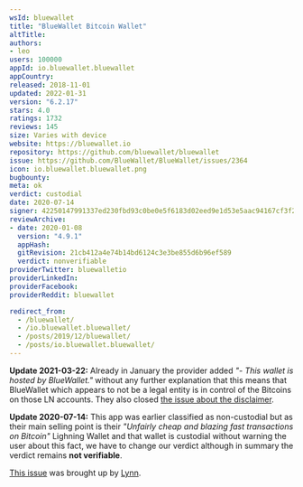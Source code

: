 ```yaml
---
wsId: bluewallet
title: "BlueWallet Bitcoin Wallet"
altTitle: 
authors:
- leo
users: 100000
appId: io.bluewallet.bluewallet
appCountry: 
released: 2018-11-01
updated: 2022-01-31
version: "6.2.17"
stars: 4.0
ratings: 1732
reviews: 145
size: Varies with device
website: https://bluewallet.io
repository: https://github.com/bluewallet/bluewallet
issue: https://github.com/BlueWallet/BlueWallet/issues/2364
icon: io.bluewallet.bluewallet.png
bugbounty: 
meta: ok
verdict: custodial
date: 2020-07-14
signer: 42250147991337ed230fbd93c0be0e5f6183d02eed9e1d53e5aac94167cf3f2f
reviewArchive:
- date: 2020-01-08
  version: "4.9.1"
  appHash: 
  gitRevision: 21cb412a4e74b14bd6124c3e3be855d6b96ef589
  verdict: nonverifiable
providerTwitter: bluewalletio
providerLinkedIn: 
providerFacebook: 
providerReddit: bluewallet

redirect_from:
  - /bluewallet/
  - /io.bluewallet.bluewallet/
  - /posts/2019/12/bluewallet/
  - /posts/io.bluewallet.bluewallet/
---
```


**Update 2021-03-22:** Already in January the provider added *"- This wallet is
hosted by BlueWallet."* without any further explanation that this means that
BlueWallet which appears to not be a legal entity is in control of the Bitcoins
on those LN accounts. They also closed
[the issue about the disclaimer](https://github.com/BlueWallet/BlueWallet/issues/2364).

**Update 2020-07-14:** This app was earlier classified as non-custodial but as their main
selling point is their *"Unfairly cheap and blazing fast transactions on
Bitcoin"* Lighning Wallet and that wallet is custodial without warning the user
about this fact, we have to change our verdict although in summary the verdict
remains **not verifiable**.

[This issue](https://gitlab.com/walletscrutiny/walletScrutinyCom/-/issues/117)
was brought up by [Lynn](https://gitlab.com/losnappas).
